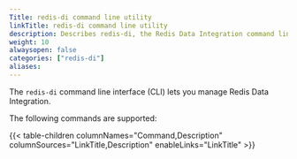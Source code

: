 ```yaml
---
Title: redis-di command line utility
linkTitle: redis-di command line utility
description: Describes redis-di, the Redis Data Integration command line utility 
weight: 10
alwaysopen: false
categories: ["redis-di"]
aliases: 
---
```


The `redis-di` command line interface (CLI) lets you manage Redis Data Integration.

The following commands are supported:

{{< table-children columnNames="Command,Description" columnSources="LinkTitle,Description" enableLinks="LinkTitle" >}}
